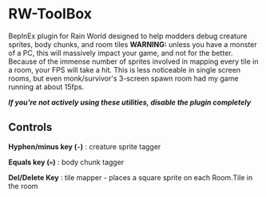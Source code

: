 # RW-ToolBox
BepInEx plugin for Rain World designed to help modders debug creature sprites, body chunks, and room tiles
**WARNING:** unless you have a monster of a PC, this will massively impact your game, and not for the better.
Because of the immense number of sprites involved in mapping every tile in a room, your FPS will take a hit.
This is less noticeable in single screen rooms, but even monk/survivor's 3-screen spawn room had my game running at about 15fps.

***If you're not actively using these utilities, disable the plugin completely***

## Controls
**Hyphen/minus key (`-`)** : creature sprite tagger

**Equals key (`=`)** : body chunk tagger

**Del/Delete Key** : tile mapper - places a square sprite on each Room.Tile in the room
